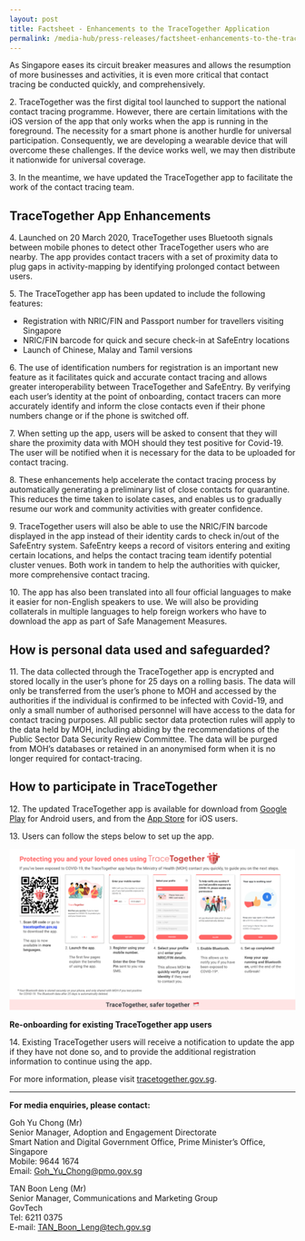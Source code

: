 ```yaml
---
layout: post
title: Factsheet - Enhancements to the TraceTogether Application
permalink: /media-hub/press-releases/factsheet-enhancements-to-the-tracetogether-application
---
```

As Singapore eases its circuit breaker measures and allows the resumption of more businesses and activities, it is even more critical that contact tracing be conducted quickly, and comprehensively.

2\. TraceTogether was the first digital tool launched to support the national contact tracing programme. However, there are certain limitations with the iOS version of the app that only works when the app is running in the foreground. The necessity for a smart phone is another hurdle for universal participation. Consequently, we are developing a wearable device that will overcome these challenges. If the device works well, we may then distribute it nationwide for universal coverage.

3\. In the meantime, we have updated the TraceTogether app to facilitate the work of the contact tracing team.

## TraceTogether App Enhancements

4\. Launched on 20 March 2020, TraceTogether uses Bluetooth signals between mobile phones to detect other TraceTogether users who are nearby. The app provides contact tracers with a set of proximity data to plug gaps in activity-mapping by identifying prolonged contact between users.

5\. The TraceTogether app has been updated to include the following features:
  * Registration with NRIC/FIN and Passport number for travellers visiting Singapore
  * NRIC/FIN barcode for quick and secure check-in at SafeEntry locations
  * Launch of Chinese, Malay and Tamil versions

6\. The use of identification numbers for registration is an important new feature as it facilitates quick and accurate contact tracing and allows greater interoperability between TraceTogether and SafeEntry. By verifying each user’s identity at the point of onboarding, contact tracers can more accurately identify and inform the close contacts even if their phone numbers change or if the phone is switched off.

7\. When setting up the app, users will be asked to consent that they will share the proximity data with MOH should they test positive for Covid-19. The user will be notified when it is necessary for the data to be uploaded for contact tracing.

8\. These enhancements help accelerate the contact tracing process  by automatically generating a preliminary list of close contacts for quarantine. This reduces the time taken to isolate cases, and enables us to gradually resume our work and community activities with greater confidence.

9\. TraceTogether users will also be able to use the NRIC/FIN barcode displayed in the app instead of their identity cards to check in/out of the SafeEntry system. SafeEntry keeps a record of visitors entering and exiting certain locations, and helps the contact tracing team identify potential cluster venues. Both work in tandem to help the authorities with quicker, more comprehensive contact tracing.

10\. The app has also been translated into all four official languages to make it easier for non-English speakers to use. We will also be providing collaterals in multiple languages to help foreign workers who have to download the app as part of Safe Management Measures.

## How is personal data used and safeguarded?

11\. The data collected through the TraceTogether app is encrypted and stored locally in the user’s phone for 25 days on a rolling basis. The data will only be transferred from the user’s phone to MOH and accessed by the authorities if the individual is confirmed to be infected with Covid-19, and only a small number of authorised personnel will have access to the data for contact tracing purposes. All public sector data protection rules will apply to the data held by MOH, including abiding by the recommendations of the Public Sector Data Security Review Committee. The data will be purged from MOH’s databases or retained in an anonymised form when it is no longer required for contact-tracing.

## How to participate in TraceTogether

12\. The updated TraceTogether app is available for download from [Google Play](https://play.google.com/store/apps/details?id=sg.gov.tech.bluetrace&hl=en) for Android users, and from the [App Store](https://apps.apple.com/us/app/tracetogether/id1498276074) for iOS users.

13\. Users can follow the steps below to set up the app.

![TraceTogether Setup User guide](/images/media-hub/press-release/2020/tt-app-user-setup-guide.png)

**Re-onboarding for existing TraceTogether app users**

14\. Existing TraceTogether users will receive a notification to update the app if they have not done so, and to provide the additional registration information to continue using the app.

For more information, please visit [tracetogether.gov.sg](https://www.tracetogether.gov.sg/).

---

**For media enquiries, please contact:**

Goh Yu Chong (Mr)<br>
Senior Manager, Adoption and Engagement Directorate<br>
Smart Nation and Digital Government Office, Prime Minister’s Office, Singapore<br>
Mobile: 9644 1674<br>
Email: [Goh_Yu_Chong@pmo.gov.sg](mailto:Goh_Yu_Chong@pmo.gov.sg)

TAN Boon Leng (Mr)<br>
Senior Manager, Communications and Marketing Group<br>
GovTech<br>
Tel: 6211 0375<br>
E-mail:  [TAN_Boon_Leng@tech.gov.sg](mailto:TAN_Boon_Leng@tech.gov.sg)